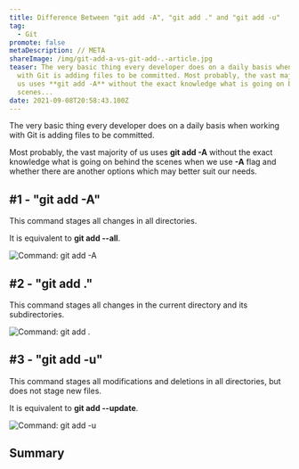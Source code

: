 ```yaml
---
title: Difference Between "git add -A", "git add ." and "git add -u"
tag:
  - Git
promote: false
metaDescription: // META
shareImage: /img/git-add-a-vs-git-add-.-article.jpg
teaser: The very basic thing every developer does on a daily basis when working
  with Git is adding files to be committed. Most probably, the vast majority of
  us uses **git add -A** without the exact knowledge what is going on behind the
  scenes...
date: 2021-09-08T20:58:43.100Z
---
```

The very basic thing every developer does on a daily basis when working with Git is adding files to be committed.

Most probably, the vast majority of us uses **git add -A** without the exact knowledge what is going on behind the scenes when we use **\-A** flag and whether there are another options which may better suit our needs.

## \#1 - "git add -A"

This command stages all changes in all directories.

It is equivalent to **git add --all**.

![Command: git add -A](/img/screenshot-2021-09-08-at-15.09.12.png "Command: git add -A")

## \#2 - "git add ."

This command stages all changes in the current directory and its subdirectories.

![Command: git add .](/img/screenshot-2021-09-08-at-15.11.19.png "Command: git add .")

## \#3 - "git add -u"

This command stages all modifications and deletions in all directories, but does not stage new files.

It is equivalent to **git add --update**.

![Command: git add -u](/img/screenshot-2021-09-08-at-15.12.20.png "Command: git add -u")

## Summary